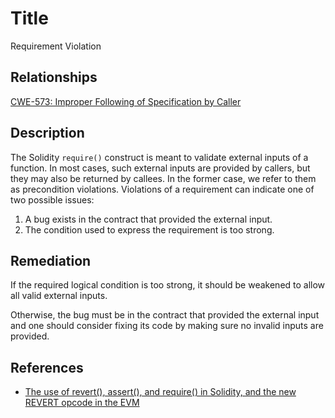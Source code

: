 # Title

Requirement Violation

## Relationships

[CWE-573: Improper Following of Specification by Caller](https://cwe.mitre.org/data/definitions/573.html)

## Description

The Solidity `require()` construct is meant to validate external inputs of a function. In most cases, such external inputs are provided by callers, but they may also be returned by callees. In the former case, we refer to them as precondition violations. Violations of a requirement can indicate one of two possible issues:

1. A bug exists in the contract that provided the external input.
1. The condition used to express the requirement is too strong.

## Remediation

If the required logical condition is too strong, it should be weakened to allow all valid external inputs.

Otherwise, the bug must be in the contract that provided the external input and one should consider fixing its code by making sure no invalid inputs are provided.

## References

- [The use of revert(), assert(), and require() in Solidity, and the new REVERT opcode in the EVM](https://media.consensys.net/when-to-use-revert-assert-and-require-in-solidity-61fb2c0e5a57)

## Samples

### requirement_simple.sol

```solidity
pragma solidity ^0.4.25;

contract Bar {
    Foo private f = new Foo();
    function doubleBaz() public view returns (int256) {
        return 2 * f.baz(0);
    }
}

contract Foo {
    function baz(int256 x) public pure returns (int256) {
        require(0 < x);
        return 42;
    }
}

```

### requirement_simple_fixed.sol

```solidity
pragma solidity ^0.4.25;

contract Bar {
    Foo private f = new Foo();
    function doubleBaz() public view returns (int256) {
        return 2 * f.baz(1); //Changes the external contract to not hit the overly strong requirement.
    }
}

contract Foo {
    function baz(int256 x) public pure returns (int256) {
        require(0 < x); //You can also fix the contract by changing the input to the uint type and removing the require
        return 42;
    }
}

```
